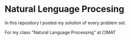 # Natural Lenguage Procesing

In this repository I posted my solution of every problem set.

For my class "Natural Language Processing" at CIMAT
